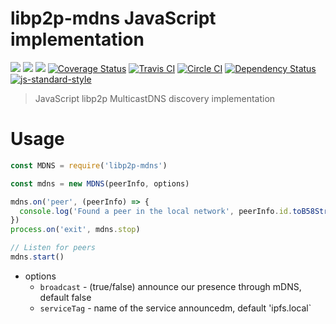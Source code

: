 libp2p-mdns JavaScript implementation
=====================================

[![](https://img.shields.io/badge/made%20by-Protocol%20Labs-blue.svg?style=flat-square)](http://ipn.io)
[![](https://img.shields.io/badge/project-IPFS-blue.svg?style=flat-square)](http://ipfs.io/)
[![](https://img.shields.io/badge/freenode-%23ipfs-blue.svg?style=flat-square)](http://webchat.freenode.net/?channels=%23ipfs)
[![Coverage Status](https://coveralls.io/repos/github/libp2p/js-libp2p-mdns/badge.svg?branch=master)](https://coveralls.io/github/libp2p/js-libp2p-mdns?branch=master)
[![Travis CI](https://travis-ci.org/libp2p/js-libp2p-mdns.svg?branch=master)](https://travis-ci.org/libp2p/js-libp2p-mdns)
[![Circle CI](https://circleci.com/gh/libp2p/js-libp2p-mdns.svg?style=svg)](https://circleci.com/gh/libp2p/js-libp2p-mdns)
[![Dependency Status](https://david-dm.org/libp2p/js-libp2p-mdns.svg?style=flat-square)](https://david-dm.org/libp2p/js-libp2p-mdns)
[![js-standard-style](https://img.shields.io/badge/code%20style-standard-brightgreen.svg?style=flat-square)](https://github.com/feross/standard)

> JavaScript libp2p MulticastDNS discovery implementation

# Usage

```JavaScript
const MDNS = require('libp2p-mdns')

const mdns = new MDNS(peerInfo, options)

mdns.on('peer', (peerInfo) => {
  console.log('Found a peer in the local network', peerInfo.id.toB58String())
})
process.on('exit', mdns.stop)

// Listen for peers
mdns.start()
```

- options
  - `broadcast` - (true/false) announce our presence through mDNS, default false
  - `serviceTag` - name of the service announcedm, default 'ipfs.local`
